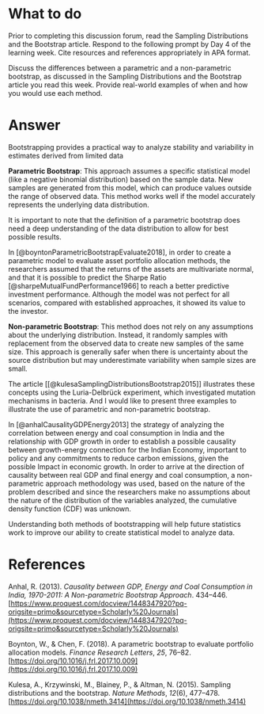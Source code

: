 # What to do
Prior to completing this discussion forum, read the Sampling Distributions and the Bootstrap article. Respond to the following prompt by Day 4 of the learning week. Cite resources and references appropriately in APA format.

Discuss the differences between a parametric and a non-parametric bootstrap, as discussed in the Sampling Distributions and the Bootstrap article you read this week. Provide real-world examples of when and how you would use each method.


# Answer

Bootstrapping provides a practical way to analyze stability and variability in estimates derived from limited data

**Parametric Bootstrap**: This approach assumes a specific statistical model (like a negative binomial distribution) based on the sample data. New samples are generated from this model, which can produce values outside the range of observed data. This method works well if the model accurately represents the underlying data distribution.

It is important to note that the definition of a parametric bootstrap does need a deep understanding of the data distribution to allow for best possible results. 

In [@boyntonParametricBootstrapEvaluate2018], in order to create a parametric model to evaluate asset portfolio allocation methods, the researchers assumed that the returns of the assets are multivariate normal, and that it is possible to predict the Sharpe Ratio [@sharpeMutualFundPerformance1966] to reach a better predictive investment performance.  Although the model was not perfect for all scenarios, compared with established approaches, it showed its value to the investor.

**Non-parametric Bootstrap**: This method does not rely on any assumptions about the underlying distribution. Instead, it randomly samples with replacement from the observed data to create new samples of the same size. This approach is generally safer when there is uncertainty about the source distribution but may underestimate variability when sample sizes are small.

The article [[@kulesaSamplingDistributionsBootstrap2015]] illustrates these concepts using the Luria-Delbrück experiment, which investigated mutation mechanisms in bacteria. And I would like to present three examples to illustrate the use of parametric and non-parametric bootstrap.

In [@anhalCausalityGDPEnergy2013] the strategy of analyzing the correlation between energy and coal consumption in India and the relationship with GDP growth in order to establish a  possible causality between growth-energy connection for the Indian Economy, important to policy and any commitments to reduce carbon emissions, given the possible Impact in economic growth. In order to arrive at the direction of causality between real GDP and final energy and coal consumption, a non-parametric approach methodology was used, based on the nature of the problem described and since the researchers make no assumptions about the nature of the distribution of the variables analyzed, the cumulative density function (CDF) was unknown.

Understanding both methods of bootstrapping will help future statistics work to improve our ability to create statistical model to analyze data.


# References 

Anhal, R. (2013). _Causality between GDP, Energy and Coal Consumption in India, 1970-2011: A Non-parametric Bootstrap Approach_. 434–446. [https://www.proquest.com/docview/1448347920?pq-origsite=primo&sourcetype=Scholarly%20Journals](https://www.proquest.com/docview/1448347920?pq-origsite=primo&sourcetype=Scholarly%20Journals)

Boynton, W., & Chen, F. (2018). A parametric bootstrap to evaluate portfolio allocation models. _Finance Research Letters_, _25_, 76–82. [https://doi.org/10.1016/j.frl.2017.10.009](https://doi.org/10.1016/j.frl.2017.10.009)

Kulesa, A., Krzywinski, M., Blainey, P., & Altman, N. (2015). Sampling distributions and the bootstrap. _Nature Methods_, _12_(6), 477–478. [https://doi.org/10.1038/nmeth.3414](https://doi.org/10.1038/nmeth.3414)
